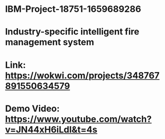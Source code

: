 # IBM-Project-18751-1659689286
# Industry-specific intelligent fire management system

# Link: https://wokwi.com/projects/348767891550634579

# Demo Video: https://www.youtube.com/watch?v=JN44xH6iLdI&t=4s
